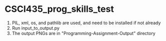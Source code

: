 # CSCI435_prog_skills_test

1. PIL, xml, os, and pathlib are used, and need to be installed if not already
2. Run input_to_output.py
3. The output PNGs are in "Programming-Assignment-Output" directory